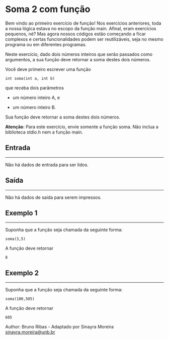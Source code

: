 # Soma 2 com função

Bem vindo ao primeiro exercício de função! Nos exercícios anteriores, toda a nossa lógica estava no escopo da função main. Afinal, eram exercícios pequenos, né? Mas agora nossos códigos estão começando a ficar complexos e certas funcionalidades podem ser reutilizáveis, seja no mesmo programa ou em diferentes programas.

Neste exercício, dado dois números inteiros que serão passados como argumentos, a sua função deve retornar a soma destes dois números.

Você deve primeiro escrever uma função

    int soma(int a, int b)

que receba dois parâmetros

* um número inteiro A, e

* um número inteiro B.

Sua função deve retornar a soma destes dois números.

**Atenção**: Para este exercício, envie somente a função soma. Não inclua a biblioteca stdio.h nem a função main.

## Entrada
---
Não há dados de entrada para ser lidos.

## Saída
---
Não há dados de saída para serem impressos.

## Exemplo 1
---
Suponha que a função seja chamada da seguinte forma:

    soma(3,5)

A função deve retornar

    8

## Exemplo 2
---
Suponha que a função seja chamada da seguinte forma:

    soma(100,505)
    
A função deve retornar

    605

Author: Bruno Ribas - Adaptado por Sinayra Moreira sinayra.moreira@unb.br
